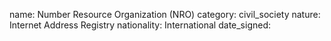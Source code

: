 name: Number Resource Organization (NRO)
category: civil_society
nature:   Internet Address Registry
nationality: International
date_signed:
    